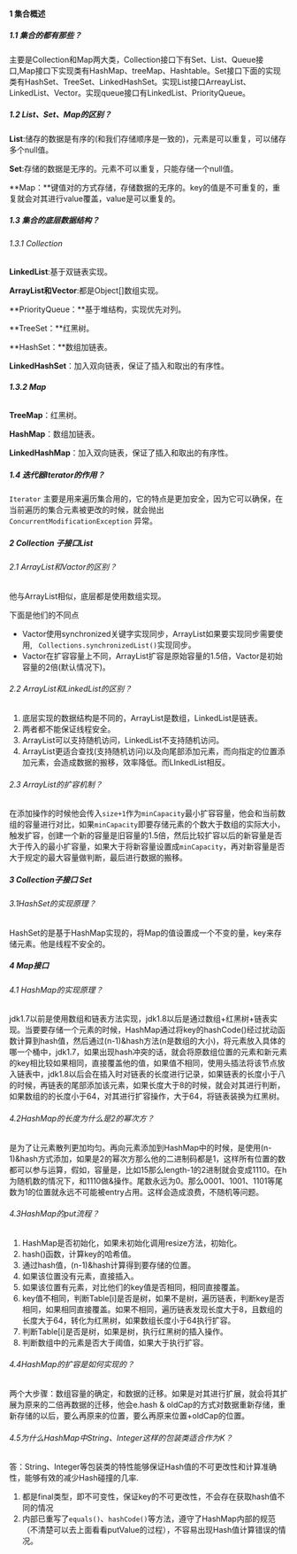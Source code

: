 #### 1 集合概述

##### 1.1 集合的都有那些？

主要是Collection和Map两大类，Collection接口下有Set、List、Queue接口,Map接口下实现类有HashMap、treeMap、Hashtable。Set接口下面的实现类有HashSet、TreeSet、LinkedHashSet。实现List接口ArreayList、LinkedList、Vector。实现queue接口有LinkedList、PriorityQueue。

##### 1.2 List、Set、Map的区别？

**List**:储存的数据是有序的(和我们存储顺序是一致的)，元素是可以重复，可以储存多个null值。

**Set**:存储的数据是无序的。元素不可以重复，只能存储一个null值。

**Map：**键值对的方式存储，存储数据的无序的。key的值是不可重复的，重复就会对其进行value覆盖，value是可以重复的。

##### 1.3 集合的底层数据结构？

###### 1.3.1 Collection

**LinkedList**:基于双链表实现。

**ArrayList和Vector**:都是Object[]数组实现。

**PriorityQueue：**基于堆结构，实现优先对列。

**TreeSet：**红黑树。

**HashSet：**数组加链表。

**LinkedHashSet**：加入双向链表，保证了插入和取出的有序性。

###### **1.3.2 Map**

**TreeMap**：红黑树。

**HashMap**：数组加链表。

**LinkedHashMap**：加入双向链表，保证了插入和取出的有序性。

##### 1.4 迭代器Iterator的作用？

`Iterator` 主要是用来遍历集合用的，它的特点是更加安全，因为它可以确保，在当前遍历的集合元素被更改的时候，就会抛出 `ConcurrentModificationException` 异常。

##### 2  Collection 子接口List

###### 2.1 ArrayList和Vactor的区别？

他与ArrayList相似，底层都是使用数组实现。

下面是他们的不同点

- Vactor使用synchronized关键字实现同步，ArrayList如果要实现同步需要使用, ` Collections.synchronizedList()`实现同步。
- Vactor在扩容容量上不同，ArrayList扩容是原始容量的1.5倍，Vactor是初始容量的2倍(默认情况下)。

###### 2.2 ArrayList和LinkedList的区别？

1. 底层实现的数据结构是不同的，ArrayList是数组，LinkedList是链表。
2. 两者都不能保证线程安全。
3. ArrayList可以支持随机访问，LinkedList不支持随机访问。
4. ArrayList更适合查找(支持随机访问)以及向尾部添加元素，而向指定的位置添加元素，会造成数据的搬移，效率降低。而LInkedList相反。

###### 2.3 ArrayList的扩容机制？

在添加操作的时候他会传入`size+1`作为`minCapacity`最小扩容容量，他会和当前数组的容量进行对比，如果`minCapacity`即要存储元素的个数大于数组的实际大小，触发扩容，创建一个新的容量是旧容量的1.5倍，然后比较扩容以后的新容量是否大于传入的最小扩容量，如果大于将新容量设置成`minCapacity`，再对新容量是否大于规定的最大容量做判断，最后进行数据的搬移。

##### 3 Collection子接口 Set

###### 3.1HashSet的实现原理？

HashSet的是基于HashMap实现的，将Map的值设置成一个不变的量，key来存储元素。他是线程不安全的。

##### 4 Map接口

###### 4.1  HashMap的实现原理？

jdk1.7以前是使用数组和链表方法实现，jdk1.8以后是通过数组+红黑树+链表实现。当要要存储一个元素的时候，HashMap通过将key的hashCode()经过扰动函数计算到hash值，然后通过(n-1)&hash方法(n是数组的大小)，将元素放入具体的哪一个桶中，jdk1.7，如果出现hash冲突的话，就会将原数组位置的元素和新元素的key相比较如果相同，直接覆盖他的值，如果值不相同，使用头插法将该节点放入链表中，jdk1.8以后会在插入时对链表的长度进行记录，如果链表的长度小于八的时候，再链表的尾部添加该元素，如果长度大于8的时候，就会对其进行判断，如果数组的的长度小于64，对其进行扩容操作，大于64，将链表装换为红黑树。

###### 4.2HashMap的长度为什么是2的幂次方？

是为了让元素散列更加均匀。再向元素添加到HashMap中的时候，是使用(n-1)&hash方式添加，如果是2的幂次方那么他的二进制码都是1，这样所有位置的数都可以参与运算，假如，容量是，比如15那么length-1的2进制就会变成1110。在h为随机数的情况下，和1110做&操作。尾数永远为0。那么0001、1001、1101等尾数为1的位置就永远不可能被entry占用。这样会造成浪费，不随机等问题。  

###### 4.3HashMap的put流程？

1. HashMap是否初始化，如果未初始化调用resize方法，初始化。
2. hash()函数，计算key的哈希值。
3. 通过hash值，(n-1)&hash计算得到要存储的位置。
4. 如果该位置没有元素，直接插入。
5. 如果该位置有元素，对比他们的key值是否相同，相同直接覆盖。
6. key值不相同，判断Table[i]是否是树，如果不是树，遍历链表，判断key是否相同，如果相同直接覆盖。如果不相同，遍历链表发现长度大于8，且数组的长度大于64，转化为红黑树，如果数组长度小于64执行扩容。
7. 判断Table[i]是否是树，如果是树，执行红黑树的插入操作。
8. 判断数组中的元素是否大于阈值，如果大于执行扩容。

###### 4.4HashMap的扩容是如何实现的？

两个大步骤：数组容量的确定，和数据的迁移。如果是对其进行扩展，就会将其扩展为原来的二倍再数据的迁移，他会e.hash & oldCap的方式对数据重新存储，重新存储的以后，要么再原来的位置，要么再原来位置+oldCap的位置。

###### 4.5为什么HashMap中String、Integer这样的包装类适合作为K？

答：String、Integer等包装类的特性能够保证Hash值的不可更改性和计算准确性，能够有效的减少Hash碰撞的几率.

1. 都是final类型，即不可变性，保证key的不可更改性，不会存在获取hash值不同的情况
2. 内部已重写了`equals()`、`hashCode()`等方法，遵守了HashMap内部的规范（不清楚可以去上面看看putValue的过程），不容易出现Hash值计算错误的情况。

